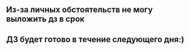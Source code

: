 ## Из-за личных обстоятельств не могу выложить дз в срок
## ДЗ будет готово в течение следующего дня:)